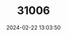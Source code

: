 ---
title: "31006"
category: "Austrotaxus spicata"
draft: false
date: 2024-02-22 13:03:50
languages:
  English: ["New Caledonia Yew"]
---